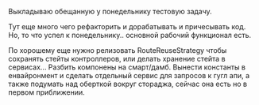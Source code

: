 Выкладываю обещанную у понедельнику тестовую задачу.

Тут еще много чего рефакторить и дорабатывать и причесывать код.
Но, то что успел к понедельнику.. основной рабочий функционал есть.

По хорошему еще нужно релизовать RouteReuseStrategy чтобы сохранять стейты контроллеров, или делать хранение стейта в сервисах...
Разбить компонены на смарт/дамб. 
Вынести константы в енвайронмент и сделать отдельный сервис для запросов к гугл апи, а также подумать над оберткой вокруг стораджа, сейчас она есть но в первом приближении.
